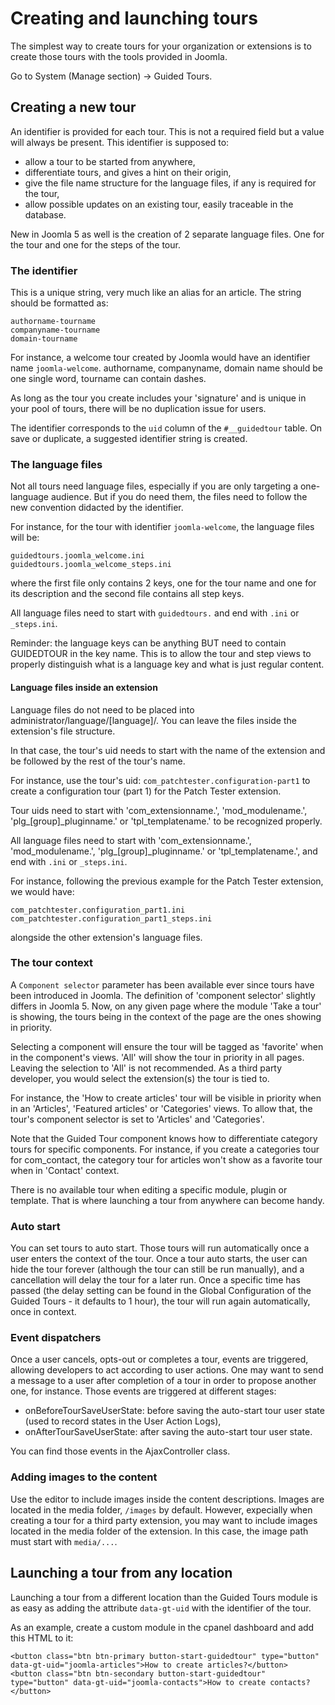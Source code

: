 # Creating and launching tours

The simplest way to create tours for your organization or extensions is to create those tours with the tools provided in Joomla.

Go to System (Manage section) -> Guided Tours.

## Creating a new tour

An identifier is provided for each tour. This is not a required field but a value will always be present.
This identifier is supposed to:

- allow a tour to be started from anywhere,
- differentiate tours, and gives a hint on their origin,
- give the file name structure for the language files, if any is required for the tour,
- allow possible updates on an existing tour, easily traceable in the database.

New in Joomla 5 as well is the creation of 2 separate language files. One for the tour and one for the steps of the tour.


### The identifier

This is a unique string, very much like an alias for an article.
The string should be formatted as:

```
authorname-tourname
companyname-tourname
domain-tourname
```

For instance, a welcome tour created by Joomla would have an identifier name `joomla-welcome`.
authorname, companyname, domain name should be one single word, tourname can contain dashes.

As long as the tour you create includes your 'signature' and is unique in your pool of tours, there will be no duplication issue for users. 

The identifier corresponds to the `uid` column of the `#__guidedtour` table.
On save or duplicate, a suggested identifier string is created.


### The language files

Not all tours need language files, especially if you are only targeting a one-language audience.
But if you do need them, the files need to follow the new convention didacted by the identifier.

For instance, for the tour with identifier `joomla-welcome`, the language files will be:

```
guidedtours.joomla_welcome.ini
guidedtours.joomla_welcome_steps.ini
```

where the first file only contains 2 keys, one for the tour name and one for its description and the second file contains all step keys.

All language files need to start with `guidedtours.` and end with `.ini` or `_steps.ini`.

Reminder: the language keys can be anything BUT need to contain GUIDEDTOUR in the key name. This is to allow the tour and step views to properly distinguish what is a language key and what is just regular content.

#### Language files inside an extension

Language files do not need to be placed into administrator/language/[language]/. You can leave the files inside the extension's file structure.

In that case, the tour's uid needs to start with the name of the extension and be followed by the rest of the tour's name.

For instance, use the tour's uid:
`com_patchtester.configuration-part1`
to create a configuration tour (part 1) for the Patch Tester extension.

Tour uids need to start with 'com_extensionname.', 'mod_modulename.', 'plg_[group]_pluginname.' or 'tpl_templatename.' to be recognized properly.

All language files need to start with 'com_extensionname.', 'mod_modulename.', 'plg_[group]_pluginname.' or 'tpl_templatename.', and end with `.ini` or `_steps.ini`.

For instance, following the previous example for the Patch Tester extension, we would have: 

```
com_patchtester.configuration_part1.ini
com_patchtester.configuration_part1_steps.ini
```
alongside the other extension's language files.


### The tour context

A `Component selector` parameter has been available ever since tours have been introduced in Joomla.
The definition of 'component selector' slightly differs in Joomla 5.
Now, on any given page where the module 'Take a tour' is showing, the tours being in the context of the page are the ones showing in priority.

Selecting a component will ensure the tour will be tagged as 'favorite' when in the component's views. 'All' will show the tour in priority in all pages. Leaving the selection to 'All' is not recommended. As a third party developer, you would select the extension(s) the tour is tied to.  

For instance, the 'How to create articles' tour will be visible in priority when in an 'Articles', 'Featured articles' or 'Categories' views.
To allow that, the tour's component selector is set to 'Articles' and 'Categories'.

Note that the Guided Tour component knows how to differentiate category tours for specific components. For instance, if you create a categories tour for com_contact, the category tour for articles won't show as a favorite tour when in 'Contact' context.

There is no available tour when editing a specific module, plugin or template. That is where launching a tour from anywhere can become handy.


### Auto start

You can set tours to auto start. Those tours will run automatically once a user enters the context of the tour. Once a tour auto starts, the user can hide the tour forever (although the tour can still be run manually), and a cancellation will delay the tour for a later run. Once a specific time has passed (the delay setting can be found in the Global Configuration of the Guided Tours - it defaults to 1 hour), the tour will run again automatically, once in context.


### Event dispatchers

Once a user cancels, opts-out or completes a tour, events are triggered, allowing developers to act according to user actions. One may want to send a message to a user after completion of a tour in order to propose another one, for instance.
Those events are triggered at different stages:
- onBeforeTourSaveUserState: before saving the auto-start tour user state (used to record states in the User Action Logs),
- onAfterTourSaveUserState: after saving the auto-start tour user state.

You can find those events in the AjaxController class.


### Adding images to the content

Use the editor to include images inside the content descriptions. Images are located in the media folder, ```/images``` by default.
However, expecially when creating a tour for a third party extension, you may want to include images located in the media folder of the extension.
In this case, the image path must start with ```media/...```.


## Launching a tour from any location

Launching a tour from a different location than the Guided Tours module is as easy as adding the attribute `data-gt-uid` with the identifier of the tour.

As an example, create a custom module in the cpanel dashboard and add this HTML to it:

```
<button class="btn btn-primary button-start-guidedtour" type="button" data-gt-uid="joomla-articles">How to create articles?</button>
<button class="btn btn-secondary button-start-guidedtour" type="button" data-gt-uid="joomla-contacts">How to create contacts?</button>
```
